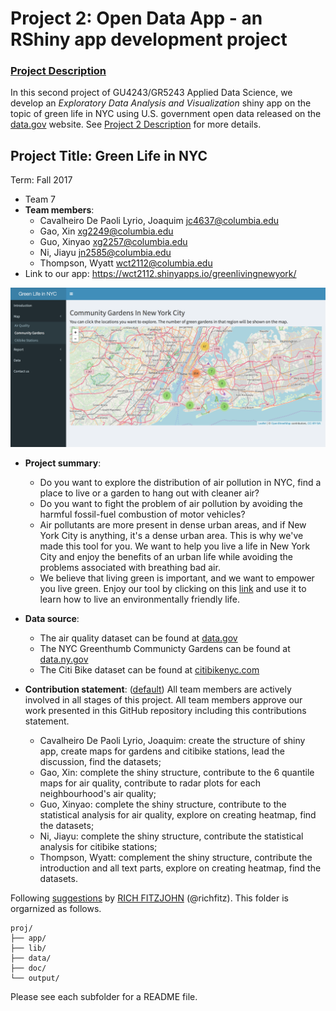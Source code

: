# Project 2: Open Data App - an RShiny app development project
### [Project Description](doc/project2_desc.md)


In this second project of GU4243/GR5243 Applied Data Science, we develop an *Exploratory Data Analysis and Visualization* shiny app on the topic of green life in NYC using U.S. government open data released on the [data.gov](https://data.gov/) website. See [Project 2 Description](doc/project2_desc.md) for more details.  

## Project Title: Green Life in NYC
Term: Fall 2017

+ Team 7
+ **Team members**:
	+ Cavalheiro De Paoli Lyrio, Joaquim jc4637@columbia.edu
	+ Gao, Xin xg2249@columbia.edu
	+ Guo, Xinyao xg2257@columbia.edu
	+ Ni, Jiayu jn2585@columbia.edu
	+ Thompson, Wyatt wct2112@columbia.edu
+ Link to our app: https://wct2112.shinyapps.io/greenlivingnewyork/

![screenshot](doc/Screenshot-App.png)

+ **Project summary**: 
	+ Do you want to explore the distribution of air pollution in NYC, find a place to live or a garden to hang out with cleaner air? 
	+ Do you want to fight the problem of air pollution by avoiding the harmful fossil-fuel combustion of motor vehicles? 
	+ Air pollutants are more present in dense urban areas, and if New York City is anything, it's a dense urban area. This is why we've made this tool for you. We want to help you live a life in New York City and enjoy the benefits of an urban life while avoiding the problems associated with breathing bad air.
	+ We believe that living green is important, and we want to empower you live green. Enjoy our tool by clicking on this [link](https://wct2112.shinyapps.io/greenlivingnewyork/) and use it to learn how to live an environmentally friendly life. 	

+ **Data source**: 
	+ The air quality dataset can be found at [data.gov](https://data.ny.gov/)
	+ The NYC Greenthumb Communicty Gardens can be found at [data.ny.gov](https://data.ny.gov/)
	+ The Citi Bike dataset can be found at [citibikenyc.com](https://www.citibikenyc.com/system-data)
+ **Contribution statement**: ([default](doc/a_note_on_contributions.md)) All team members are actively involved in all stages of this project. All team members approve our work presented in this GitHub repository including this contributions statement.
	+ Cavalheiro De Paoli Lyrio, Joaquim: create the structure of shiny app, create maps for gardens and citibike stations, lead the discussion, find the datasets; 
	+ Gao, Xin: complete the shiny structure, contribute to the 6 quantile maps for air quality, contribute to radar plots for each neighbourhood's air quality;
	+ Guo, Xinyao: complete the shiny structure, contribute to the statistical analysis for air quality, explore on creating heatmap, find the datasets;
	+ Ni, Jiayu: complete the shiny structure, contribute the statistical analysis for citibike stations;
	+ Thompson, Wyatt: complement the shiny structure, contribute the introduction and all text parts, explore on creating heatmap, find the datasets. 

Following [suggestions](http://nicercode.github.io/blog/2013-04-05-projects/) by [RICH FITZJOHN](http://nicercode.github.io/about/#Team) (@richfitz). This folder is orgarnized as follows.

```
proj/
├── app/
├── lib/
├── data/
├── doc/
└── output/
```

Please see each subfolder for a README file.

